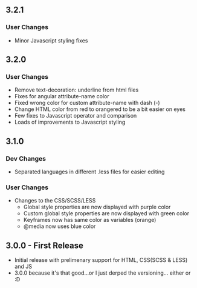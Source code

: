 ## 3.2.1

### User Changes

* Minor Javascript styling fixes
<!-- TODO Add new screenshot -->

## 3.2.0

### User Changes

* Remove text-decoration: underline from html files
* Fixes for angular attribute-name color
* Fixed wrong color for custom attribute-name with dash (-)
* Change HTML color from red to orangered to be a bit easier on eyes
* Few fixes to Javascript operator and comparison
* Loads of improvements to Javascript styling

## 3.1.0
### Dev Changes

* Separated languages in different .less files for easier editing

### User Changes

* Changes to the CSS/SCSS/LESS
  * Global style properties are now displayed with purple color
  * Custom global style properties are now displayed with green color
  * Keyframes now has same color as variables (orange)
  * @media now uses blue color

## 3.0.0 - First Release
* Initial release with prelimenary support for HTML, CSS(SCSS & LESS) and JS
* 3.0.0 because it's that good...or I just derped the versioning... either or :D
